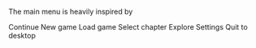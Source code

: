 The main menu is heavily inspired by

Continue
New game
Load game
Select chapter
Explore
Settings
Quit to desktop